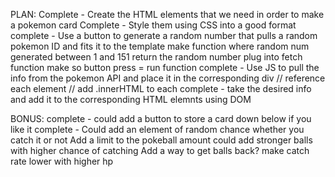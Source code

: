 PLAN:
Complete - Create the HTML elements that we need in order to make a pokemon card
Complete - Style them using CSS into a good format
complete - Use a button to generate a random number that pulls a random pokemon ID and fits it to the template
    make function where random num generated between 1 and 151
    return the random number
    plug into fetch function
    make so button press = run function 
complete - Use JS to pull the info from the pokemon API and place it in the corresponding div
    // reference each element
    // add .innerHTML to each 
complete - take the desired info and add it to the corresponding HTML elemnts using DOM

BONUS:
complete - could add a button to store a card down below if you like it 
complete - Could add an element of random chance whether you catch it or not
Add a limit to the pokeball amount
could add stronger balls with higher chance of catching
Add a way to get balls back?
make catch rate lower with higher hp
